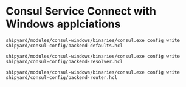 # Consul Service Connect with Windows applciations 

```shell
shipyard/modules/consul-windows/binaries/consul.exe config write shipyard/consul-config/backend-defaults.hcl
```

```shell
shipyard/modules/consul-windows/binaries/consul.exe config write shipyard/consul-config/backend-resolver.hcl
```

```shell
shipyard/modules/consul-windows/binaries/consul.exe config write shipyard/consul-config/backend-router.hcl
```